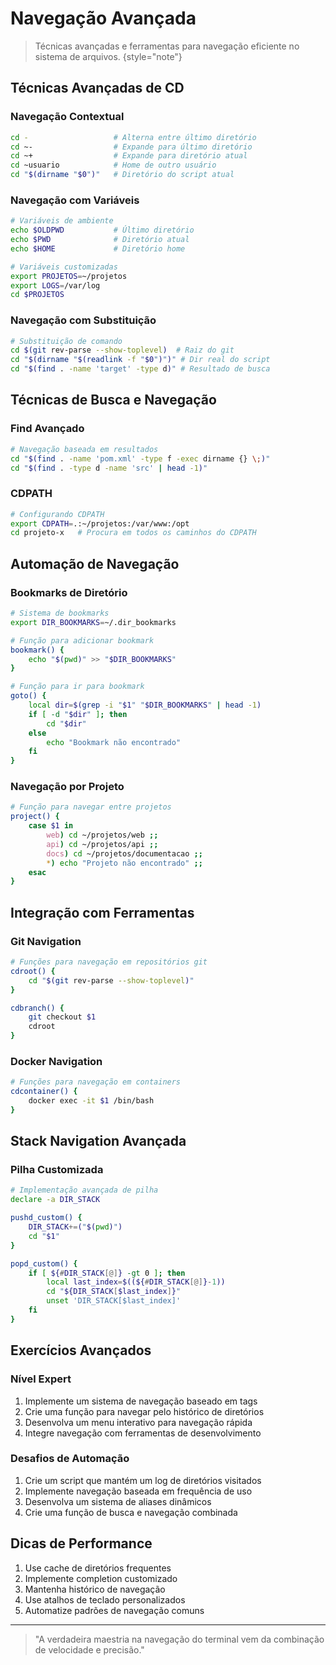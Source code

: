 # Navegação Avançada

> Técnicas avançadas e ferramentas para navegação eficiente no sistema de arquivos.
> {style="note"}

## Técnicas Avançadas de CD

### Navegação Contextual
```bash
cd -                   # Alterna entre último diretório
cd ~-                  # Expande para último diretório
cd ~+                  # Expande para diretório atual
cd ~usuario            # Home de outro usuário
cd "$(dirname "$0")"   # Diretório do script atual
```

### Navegação com Variáveis
```bash
# Variáveis de ambiente
echo $OLDPWD           # Último diretório
echo $PWD              # Diretório atual
echo $HOME             # Diretório home

# Variáveis customizadas
export PROJETOS=~/projetos
export LOGS=/var/log
cd $PROJETOS
```

### Navegação com Substituição
```bash
# Substituição de comando
cd $(git rev-parse --show-toplevel)  # Raiz do git
cd "$(dirname "$(readlink -f "$0")")" # Dir real do script
cd "$(find . -name 'target' -type d)" # Resultado de busca
```

## Técnicas de Busca e Navegação

### Find Avançado
```bash
# Navegação baseada em resultados
cd "$(find . -name 'pom.xml' -type f -exec dirname {} \;)"
cd "$(find . -type d -name 'src' | head -1)"
```

### CDPATH
```bash
# Configurando CDPATH
export CDPATH=.:~/projetos:/var/www:/opt
cd projeto-x   # Procura em todos os caminhos do CDPATH
```

## Automação de Navegação

### Bookmarks de Diretório
```bash
# Sistema de bookmarks
export DIR_BOOKMARKS=~/.dir_bookmarks

# Função para adicionar bookmark
bookmark() {
    echo "$(pwd)" >> "$DIR_BOOKMARKS"
}

# Função para ir para bookmark
goto() {
    local dir=$(grep -i "$1" "$DIR_BOOKMARKS" | head -1)
    if [ -d "$dir" ]; then
        cd "$dir"
    else
        echo "Bookmark não encontrado"
    fi
}
```

### Navegação por Projeto
```bash
# Função para navegar entre projetos
project() {
    case $1 in
        web) cd ~/projetos/web ;;
        api) cd ~/projetos/api ;;
        docs) cd ~/projetos/documentacao ;;
        *) echo "Projeto não encontrado" ;;
    esac
}
```

## Integração com Ferramentas

### Git Navigation
```bash
# Funções para navegação em repositórios git
cdroot() {
    cd "$(git rev-parse --show-toplevel)"
}

cdbranch() {
    git checkout $1
    cdroot
}
```

### Docker Navigation
```bash
# Funções para navegação em containers
cdcontainer() {
    docker exec -it $1 /bin/bash
}
```

## Stack Navigation Avançada

### Pilha Customizada
```bash
# Implementação avançada de pilha
declare -a DIR_STACK

pushd_custom() {
    DIR_STACK+=("$(pwd)")
    cd "$1"
}

popd_custom() {
    if [ ${#DIR_STACK[@]} -gt 0 ]; then
        local last_index=$((${#DIR_STACK[@]}-1))
        cd "${DIR_STACK[$last_index]}"
        unset 'DIR_STACK[$last_index]'
    fi
}
```

## Exercícios Avançados

### Nível Expert
1. Implemente um sistema de navegação baseado em tags
2. Crie uma função para navegar pelo histórico de diretórios
3. Desenvolva um menu interativo para navegação rápida
4. Integre navegação com ferramentas de desenvolvimento

### Desafios de Automação
1. Crie um script que mantém um log de diretórios visitados
2. Implemente navegação baseada em frequência de uso
3. Desenvolva um sistema de aliases dinâmicos
4. Crie uma função de busca e navegação combinada

## Dicas de Performance

1. Use cache de diretórios frequentes
2. Implemente completion customizado
3. Mantenha histórico de navegação
4. Use atalhos de teclado personalizados
5. Automatize padrões de navegação comuns

---

> "A verdadeira maestria na navegação do terminal vem da combinação de velocidade e precisão."